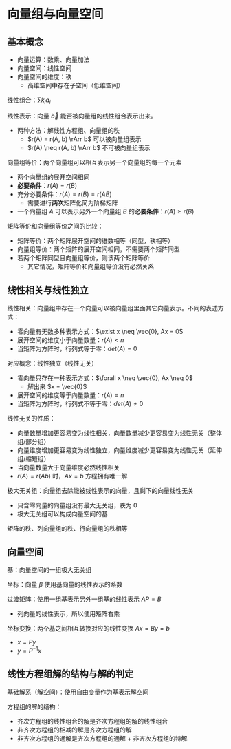 <!-- omit in toc -->
# 向量组与向量空间

## 基本概念

- 向量运算：数乘、向量加法
- 向量空间：线性空间
- 向量空间的维度：秩
  - 高维空间中存在子空间（低维空间）

线性组合：$\sum k_ia_i$

线性表示：向量 $\vec{b}$ 能否被向量组的线性组合表示出来。

- 两种方法：解线性方程组、向量组的秩
  - $r(A) = r(A, b) \rArr b$ 可以被向量组表示
  - $r(A) \neq r(A, b) \rArr b$ 不可被向量组表示

向量组等价：两个向量组可以相互表示另一个向量组的每一个元素

- 两个向量组的展开空间相同
- **必要条件**：$r(A) = r(B)$
- 充分必要条件：$r(A) = r(B) = r(AB)$
  - 需要进行**两次**矩阵化简为阶梯矩阵
- 一个向量组 $A$ 可以表示另外一个向量组 $B$ 的**必要条件**：$r(A) \geq r(B)$

矩阵等价和向量组等价之间的比较：

- 矩阵等价：两个矩阵展开空间的维数相等（同型，秩相等）
- 向量组等价：两个矩阵的展开空间相同，不需要两个矩阵同型
- 若两个矩阵同型且向量组等价，则该两个矩阵等价
  - 其它情况，矩阵等价和向量组等价没有必然关系

## 线性相关与线性独立

线性相关：向量组中存在一个向量可以被向量组里面其它向量表示。不同的表述方式：

- 零向量有无数多种表示方式：$\exist x \neq \vec{0}, Ax = 0$
- 展开空间的维度小于向量数量：$r(A) < n$
- 当矩阵为方阵时，行列式等于零：$det(A) = 0$

对应概念：线性独立（线性无关）

- 零向量只存在一种表示方式：$\forall x \neq \vec{0}, Ax \neq 0$
  - 解出来 $x = \vec{0}$
- 展开空间的维度等于向量数量：$r(A) = n$
- 当矩阵为方阵时，行列式不等于零：$det(A) \neq 0$

线性无关的性质：

- 向量数量增加更容易变为线性相关，向量数量减少更容易变为线性无关（整体组/部分组）
- 向量维度增加更容易变为线性独立，向量维度减少更容易变为线性无关（延伸组/缩短组）
- 当向量数量大于向量维度必然线性相关
- $r(A) = r(Ab)$ 时，$Ax=b$ 方程拥有唯一解

极大无关组：向量组去除能被线性表示的向量，且剩下的向量线性无关

- 只含零向量的向量组没有最大无关组，秩为 0
- 极大无关组可以构成向量空间的基

矩阵的秩、列向量组的秩、行向量组的秩相等

## 向量空间

基：向量空间的一组极大无关组

坐标：向量 $\beta$ 使用基向量的线性表示的系数

过渡矩阵：使用一组基表示另外一组基的线性表示 $AP = B$

- 列向量的线性表示，所以使用矩阵右乘

坐标变换：两个基之间相互转换对应的线性变换 $Ax = By = b$

- $x = Py$
- $y = P^{-1}x$

## 线性方程组解的结构与解的判定

基础解系（解空间）：使用自由变量作为基表示解空间

方程组的解的结构：

- 齐次方程组的线性组合的解是齐次方程组的解的线性组合
- 非齐次方程组的相减的解是齐次方程组的解
- 非齐次方程组的通解是齐次方程组的通解 + 非齐次方程组的特解
